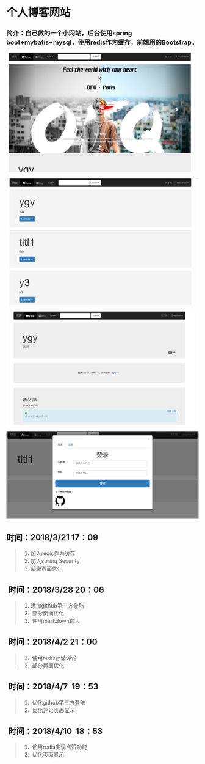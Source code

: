 # 个人博客网站
### 简介：自己做的一个小网站，后台使用spring boot+mybatis+mysql，使用redis作为缓存，前端用的Bootstrap。
![首页](https://github.com/yueguoyu/demo/blob/master/img_blog/1.png)

![1](https://github.com/yueguoyu/demo/blob/master/img_blog/2.png)

![2](https://github.com/yueguoyu/demo/blob/master/img_blog/yemain.png)

![5](https://github.com/yueguoyu/demo/blob/master/img_blog/7.png)
##  时间：2018/3/21 17：09

> 1. 加入redis作为缓存
> 2. 加入spring Security
> 3. 部署页面优化

##  时间：2018/3/28 20：06

> 1. 添加github第三方登陆
> 2.  部分页面优化
> 3.  使用markdown输入

##  时间：2018/4/2 21：00

> 1.  使用redis存储评论
> 2.  部分页面优化

##  时间：2018/4/7  19：53

> 1.  优化github第三方登陆
> 2.  优化评论页面显示

##  时间：2018/4/10  18：53

> 1.  使用redis实现点赞功能
> 2.  优化页面显示



